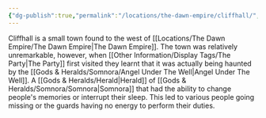 ```yaml
---
{"dg-publish":true,"permalink":"/locations/the-dawn-empire/cliffhall/","tags":["Discovered"],"updated":"2025-06-10T19:04:11.851+01:00"}
---
```


Cliffhall is a small town found to the west of [[Locations/The Dawn Empire/The Dawn Empire\|The Dawn Empire]]. The town was relatively unremarkable, however, when [[Other Information/Display Tags/The Party\|The Party]] first visited they learnt that it was actually being haunted by the [[Gods & Heralds/Somnora/Angel Under The Well\|Angel Under The Well]]. A [[Gods & Heralds/Herald\|Herald]] of [[Gods & Heralds/Somnora/Somnora\|Somnora]] that had the ability to change people's memories or interrupt their sleep. This led to various people going missing or the guards having no energy to perform their duties. 
